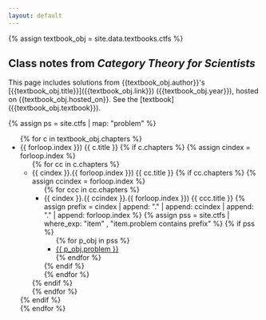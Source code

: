```yaml
---
layout: default
---
```

{% assign textbook_obj = site.data.textbooks.ctfs %}

## Class notes from _Category Theory for Scientists_

<p class="" markdown="1">
  This page includes solutions from {{textbook_obj.author}}'s
  [{{textbook_obj.title}}]({{textbook_obj.link}}) ({{textbook_obj.year}}),
  hosted on {{textbook_obj.hosted_on}}. See the
  [textbook]({{textbook_obj.textbook}}).
</p>

{% assign ps = site.ctfs | map: "problem" %}

<ul>
  {% for c in textbook_obj.chapters %}
    <li class="list-unstyled py-1">
      <span>
        <span class="text-muted">
          {{ forloop.index }})
        </span>
        {{ c.title }}
      </span>
      {% if c.chapters %}
        {% assign cindex = forloop.index %}
        <ul>
          {% for cc in c.chapters %}
            <li class="list-unstyled py-1"> 
              <span>
                <span class="text-muted">
                  {{ cindex }}.{{ forloop.index }})
                </span>
                {{ cc.title }}
              </span>
              {% if cc.chapters %}
                {% assign ccindex = forloop.index %}
                <ul>
                  {% for ccc in cc.chapters %}
                    <li class="list-unstyled py-1"> 
                      <span>
                        <span class="text-muted">
                          {{ cindex }}.{{ ccindex }}.{{ forloop.index }})
                        </span>
                        {{ ccc.title }}
                      </span>
                      {% assign prefix = cindex | append: "." 
                                       | append: ccindex | append: "." 
                                       | append: forloop.index %}
                      {% assign pss = site.ctfs 
                                    | where_exp: "item" , "item.problem contains prefix" %}
                      {% if pss %}
                        <ul class="list-inline">
                          {% for p_obj in pss %}
                            <li class="list-inline-item py-1">
                              <a href="{{p_obj.url}}">
                                {{ p_obj.problem }}
                              </a>
                            </li>
                          {% endfor %}
                        </ul>
                      {% endif %}
                    </li>
                  {% endfor %}
                </ul>
              {% endif %}
            </li>
          {% endfor %}
        </ul>
      {% endif %}
    </li>
  {% endfor %}
</ul>
